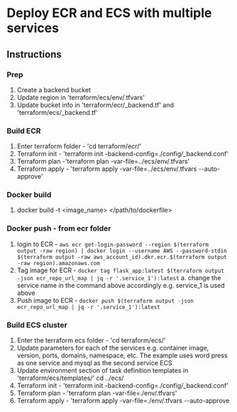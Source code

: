 # Deploy ECR and ECS with multiple services

## Instructions

### Prep
1. Create a backend bucket
2. Update region in 'terraform/ecs/env/<env>.tfvars'
3. Update bucket info in 'terraform/ecr/<env>_backend.tf' and 'terraform/ecs/<env>_backend.tf'


### Build ECR
1. Enter terraform folder - 'cd terraform/ecr/' 
2. Terraform init - 'terraform init -backend-config=./config/<env>_backend.conf'
3. Terraform plan -'terraform plan -var-file=../ecs/env/<env>.tfvars'
4. Terraform apply - 'terraform apply -var-file=../ecs/env/<env>.tfvars --auto-approve'

### Docker build 
1. docker build -t <image_name> </path/to/dockerfile>

### Docker push - from ecr folder
1. login to ECR - `aws ecr get-login-password --region $(terraform output -raw region) | docker login --username AWS --password-stdin $(terraform output -raw aws_account_id).dkr.ecr.$(terraform output -raw region).amazonaws.com`
2. Tag image for ECR - `docker tag flask_app:latest $(terraform output -json ecr_repo_url_map | jq -r '.service_1'):latest`
   a. change the service name in the command above accordingly e.g. service_1 is used above 
3. Push image to ECR - `docker push $(terraform output -json ecr_repo_url_map | jq -r '.service_1'):latest`


### Build ECS cluster
1. Enter the terraform ecs folder - 'cd terraform/ecs/'
2. Update parameters for each of the services e.g. container image, version, ports, domains, namespace, etc. The example uses word press as one service and mysql as the second service
ECS
2. Update environment section of task definition templates in 'terraform/ecs/templates/'
cd ../ecs/
3. Terraform init - 'terraform init -backend-config=./config/<env>_backend.conf'
4. Terraform plan - 'terraform plan -var-file=./env/<env>.tfvars'
5. Terraform apply - 'terraform apply -var-file=./env/<env>.tfvars --auto-approve


